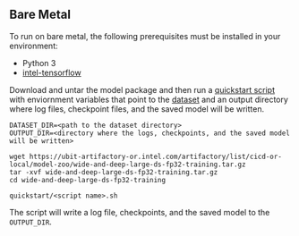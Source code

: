 <!--- 50. Bare Metal -->
## Bare Metal

To run on bare metal, the following prerequisites must be installed in your environment:
* Python 3
* [intel-tensorflow](https://pypi.org/project/intel-tensorflow/)

Download and untar the model package and then run a
[quickstart script](#quick-start-scripts) with enviornment variables
that point to the [dataset](#dataset) and an output directory where
log files, checkpoint files, and the saved model will be written.

```
DATASET_DIR=<path to the dataset directory>
OUTPUT_DIR=<directory where the logs, checkpoints, and the saved model will be written>

wget https://ubit-artifactory-or.intel.com/artifactory/list/cicd-or-local/model-zoo/wide-and-deep-large-ds-fp32-training.tar.gz
tar -xvf wide-and-deep-large-ds-fp32-training.tar.gz
cd wide-and-deep-large-ds-fp32-training

quickstart/<script name>.sh
```

The script will write a log file, checkpoints, and the saved model to
the `OUTPUT_DIR`.

